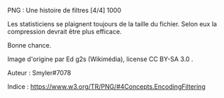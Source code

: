  PNG : Une histoire de filtres [4/4]
1000

Les statisticiens se plaignent toujours de la taille du fichier. Selon eux la compression devrait être plus efficace.

Bonne chance.

Image d'origine par Ed g2s (Wikimédia), license CC BY-SA 3.0 .

Auteur : Smyler#7078

Indice : https://www.w3.org/TR/PNG/#4Concepts.EncodingFiltering
